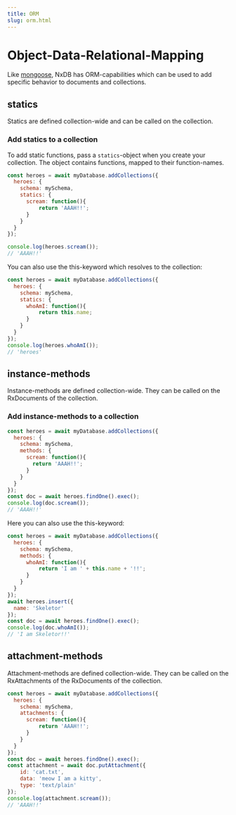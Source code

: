 ```yaml
---
title: ORM
slug: orm.html
---
```


# Object-Data-Relational-Mapping

Like [mongoose](http://mongoosejs.com/docs/guide.html#methods), NxDB has ORM-capabilities which can be used to add specific behavior to documents and collections.

## statics

Statics are defined collection-wide and can be called on the collection.

### Add statics to a collection

To add static functions, pass a `statics`-object when you create your collection. The object contains functions, mapped to their function-names.

```javascript
const heroes = await myDatabase.addCollections({
  heroes: {
    schema: mySchema,
    statics: {
      scream: function(){
          return 'AAAH!!';
      }
    }
  }
});

console.log(heroes.scream());
// 'AAAH!!'
```

You can also use the this-keyword which resolves to the collection:

```javascript
const heroes = await myDatabase.addCollections({
  heroes: {
    schema: mySchema,
    statics: {
      whoAmI: function(){
          return this.name;
      }
    }
  }
});
console.log(heroes.whoAmI());
// 'heroes'
```

## instance-methods

Instance-methods are defined collection-wide. They can be called on the RxDocuments of the collection.

### Add instance-methods to a collection

```javascript
const heroes = await myDatabase.addCollections({
  heroes: {
    schema: mySchema,
    methods: {
      scream: function(){
        return 'AAAH!!';
      }
    }
  }
});
const doc = await heroes.findOne().exec();
console.log(doc.scream());
// 'AAAH!!'
```

Here you can also use the this-keyword:

```javascript
const heroes = await myDatabase.addCollections({
  heroes: {
    schema: mySchema,
    methods: {
      whoAmI: function(){
          return 'I am ' + this.name + '!!';
      }
    }
  }
});
await heroes.insert({
  name: 'Skeletor'
});
const doc = await heroes.findOne().exec();
console.log(doc.whoAmI());
// 'I am Skeletor!!'
```

## attachment-methods

Attachment-methods are defined collection-wide. They can be called on the RxAttachments of the RxDocuments of the collection.

```javascript
const heroes = await myDatabase.addCollections({
  heroes: {
    schema: mySchema,
    attachments: {
      scream: function(){
          return 'AAAH!!';
      }
    }
  }
});
const doc = await heroes.findOne().exec();
const attachment = await doc.putAttachment({
    id: 'cat.txt',
    data: 'meow I am a kitty',
    type: 'text/plain'
});
console.log(attachment.scream());
// 'AAAH!!'
```
